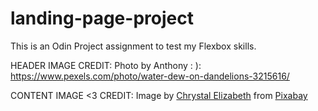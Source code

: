 # landing-page-project
This is an Odin Project assignment to test my Flexbox skills. 

HEADER IMAGE CREDIT: Photo by Anthony : ): https://www.pexels.com/photo/water-dew-on-dandelions-3215616/

CONTENT IMAGE <3 CREDIT: Image by <a href="https://pixabay.com/users/chrystalizabeth-178653/?utm_source=link-attribution&utm_medium=referral&utm_campaign=image&utm_content=355142">Chrystal Elizabeth</a> from <a href="https://pixabay.com//?utm_source=link-attribution&utm_medium=referral&utm_campaign=image&utm_content=355142">Pixabay</a>
